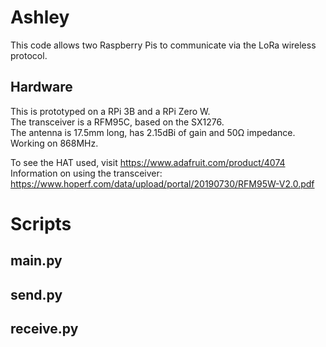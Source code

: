 # Ashley

This code allows two Raspberry Pis to communicate via the LoRa wireless protocol.  

## Hardware
This is prototyped on a RPi 3B and a RPi Zero W.  
The transceiver is a RFM95C, based on the SX1276.   
The antenna is 17.5mm long, has 2.15dBi of gain and 50Ω impedance.  
Working on 868MHz.  

To see the HAT used, visit https://www.adafruit.com/product/4074  
Information on using the transceiver: https://www.hoperf.com/data/upload/portal/20190730/RFM95W-V2.0.pdf  

# Scripts

## main.py

## send.py

## receive.py
